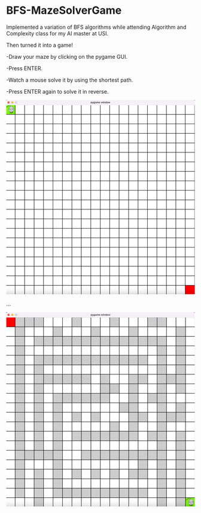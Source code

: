 # BFS-MazeSolverGame

Implemented a variation of BFS algorithms while attending Algorithm and Complexity class for my AI master at USI. 

Then turned it into a game!

-Draw your maze by clicking on the pygame GUI.

-Press ENTER.

-Watch a mouse solve it by using the shortest path.

-Press ENTER again to solve it in reverse.




![Maze0](/Maze0.png)

...

![Maze1](/Maze1.png)

